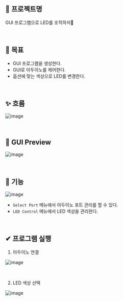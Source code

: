 ## 📌 프로젝트명
GUI 프로그램으로 LED를 조작하자🎵

<br>

## 💖 목표
- GUI 프로그램을 생성한다.
- GUI로 아두이노를 제어한다.
- 옵션에 맞는 색상으로 LED를 변경한다.

<br>

## ✨ 흐름
![image](https://github.com/user-attachments/assets/8fded6b6-87da-4d92-811c-bac4db331195)


<br>

## 💎 GUI Preview
![image](https://github.com/user-attachments/assets/79f76b33-f316-45ba-80f3-5b435cfe768e)

<br>

## 🎲 기능
![image](https://github.com/user-attachments/assets/5262f24e-4fec-4189-8515-fe8add8b801e)

- `Select Port` 메뉴에서 아두이노 포트 관리를 할 수 있다.
- `LED Control` 메뉴에서 LED 색상을 관리한다.


<br>

## ✔ 프로그램 실행

1. 아두이노 연결

![image](https://github.com/user-attachments/assets/b1b216e8-0005-46e0-b566-d924fc14267e)

<br>

2. LED 색상 선택

![image](https://github.com/user-attachments/assets/634ab187-ccdb-4477-aada-a2db601cf562)





